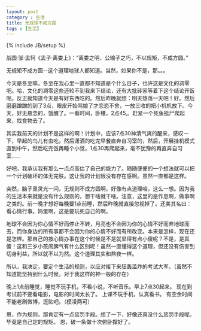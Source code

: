 ```yaml
---
layout: post
category : 生活
title: 无规矩不成方圆
tags : [生活]
---
```

{% include JB/setup %}

战国·邹·孟轲《孟子·离娄上》：“离娄之明，公输子之巧，不以规矩，不成方圆。”

无规矩不成方圆--这个道理地球人都知道。当然，如果你不是，那。。。

今天是冬至嘛，冬至在我心里一直都不知道是个什么日子，也许这是文化的凋零吧。哈，文化的凋零这些还轮不到我来下结论，还有大批砖家等着下这个结论开饭呢。反正就知道今天是有好东西吃的。然后昨晚就想：明天堕落一天吧！好。然后磨磨蹭蹭的到了3点，眼皮开始骂娘了才恋恋不舍，一放三收的把小机机放下。今天，好无悬念的，饿醒了。一看时间，卧槽，2点45,。赶紧一个死鱼挺尸爬起来，找食物去了。

其实我前天的计划不是这样的啊！计划中，应该7点30神清气爽的醒来，感叹一下，早起的鸟儿有虫吃。然后潇洒的吃完早餐直奔自习室的，然后，开展挂机模式直到中午，然后吃完饭再睡个小觉，1点30再爬起来，毫不犹豫的再直奔自习室......

好吧，我承认我有那么一点点高估了自己的能力了。随随便便的一个想法就可以把一个计划破坏的体无完肤。这让我的计划很没有存在感啊。虽然一直都是这样。

突然，脑子里灵光一闪，无规则不成方圆啊。好像有点道理哈，这么一想。因为我的生活本来就是没有什么规则的，想干啥就干啥。注意，这里的是作息啊，做事啊之类的。前一晚才想好每晚要1点前睡，然后昨晚就直接忽视掉了。还美其名曰：看心情行事。妈蛋啊，这是要玩死自己的啊。

地球不会因为你心情不好而停止不转，月亮也不会因为你的心情不好而弃地球而去，而你身边的所有事都不会因为你的心情不好而有所改变。本来是怎样，现在还是怎样。那自己的按心情办事在这个时候是不是就显得有点小傻呢？不是，是真傻！这和三岁小孩闹脾气有什么区别呢！虽然一直懂得这个道理，但还没有伤害到切身利益，所以就不以为然。这个道理其实和熬夜一样。

所以，我决定，要定个生活的规则，以应对接下来狂轰滥炸的考试大军。（虽然不知道能坚持到什么时候，对于我这样的神一般的存在）

晚上1点前睡觉，睡觉不玩手机，不看小说，不听音乐。早上7点30起来。
现在到考试前不要看电影，电影的时间太长了。
上课不玩手机，认真看书。
有空余时间不能老刷微博，逛贴吧。（模凌两可）

恩，作为规则，那肯定有一点惩罚手段。想了一下，好像还真没什么惩罚手段呢。毕竟是自己定的规矩。
恩，破一条做十次俯卧撑好了。

